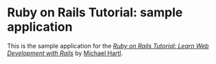 # Ruby on Rails Tutorial: sample application

This is the sample application for the [*Ruby on Rails Tutorial: Learn Web Development with Rails*](http://www.railstutorial.org) by [Michael Hartl](http://www.michaelhartl.com/). 
